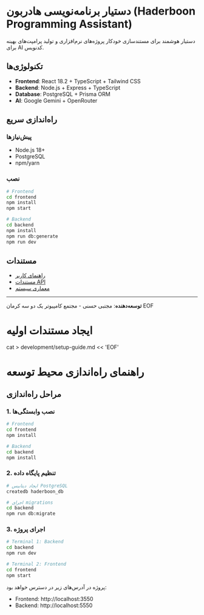 # دستیار برنامه‌نویسی هادربون (Haderboon Programming Assistant)

دستیار هوشمند برای مستندسازی خودکار پروژه‌های نرم‌افزاری و تولید پرامپت‌های بهینه برای AI کدنویس.

## تکنولوژی‌ها

- **Frontend**: React 18.2 + TypeScript + Tailwind CSS
- **Backend**: Node.js + Express + TypeScript
- **Database**: PostgreSQL + Prisma ORM
- **AI**: Google Gemini + OpenRouter

## راه‌اندازی سریع

### پیش‌نیازها

- Node.js 18+
- PostgreSQL
- npm/yarn

### نصب

```bash
# Frontend
cd frontend
npm install
npm start

# Backend  
cd backend
npm install
npm run db:generate
npm run dev
```

## مستندات

- [راهنمای کاربر](docs/user-guide/)
- [مستندات API](docs/api/)
- [معماری سیستم](docs/architecture/)

---

**توسعه‌دهنده**: مجتبی حسنی - مجتمع کامپیوتر یک دو سه کرمان
EOF

# ایجاد مستندات اولیه

cat > development/setup-guide.md << 'EOF'
# راهنمای راه‌اندازی محیط توسعه

## مراحل راه‌اندازی

### 1. نصب وابستگی‌ها

```bash
# Frontend
cd frontend
npm install

# Backend
cd backend  
npm install
```

### 2. تنظیم پایگاه داده

```bash
# ایجاد دیتابیس PostgreSQL
createdb haderboon_db

# اجرای migrations
cd backend
npm run db:migrate
```

### 3. اجرای پروژه

```bash
# Terminal 1: Backend
cd backend
npm run dev

# Terminal 2: Frontend  
cd frontend
npm start
```

پروژه در آدرس‌های زیر در دسترس خواهد بود:
- Frontend: http://localhost:3550
- Backend: http://localhost:5550